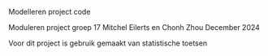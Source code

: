 Modelleren project code

Moduleren project
groep 17        Mitchel Eilerts en Chonh Zhou
December 2024

Voor dit project is gebruik gemaakt van statistische toetsen

